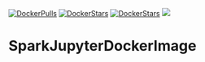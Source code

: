 [![DockerPulls](https://img.shields.io/docker/pulls/avikdatta/sparkjupyterdockerimage.svg)](https://registry.hub.docker.com/u/avikdatta/sparkjupyterdockerimage/)
[![DockerStars](https://img.shields.io/docker/stars/avikdatta/sparkjupyterdockerimage.svg)](https://registry.hub.docker.com/u/avikdatta/sparkjupyterdockerimage/)
[![DockerStars](https://img.shields.io/docker/automated/avikdatta/sparkjupyterdockerimage.svg)](https://registry.hub.docker.com/u/avikdatta/sparkjupyterdockerimage/)
[![](https://images.microbadger.com/badges/image/avikdatta/sparkjupyterdockerimage.svg)](https://microbadger.com/images/avikdatta/sparkjupyterdockerimage)
# SparkJupyterDockerImage
